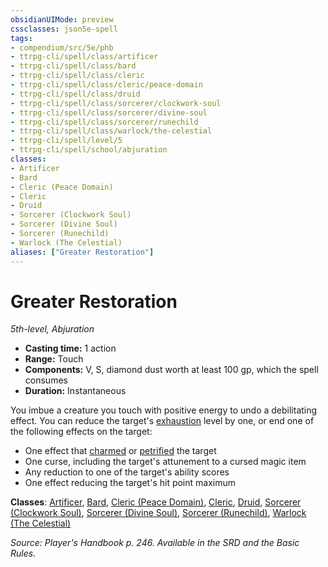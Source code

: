 ```yaml
---
obsidianUIMode: preview
cssclasses: json5e-spell
tags:
- compendium/src/5e/phb
- ttrpg-cli/spell/class/artificer
- ttrpg-cli/spell/class/bard
- ttrpg-cli/spell/class/cleric
- ttrpg-cli/spell/class/cleric/peace-domain
- ttrpg-cli/spell/class/druid
- ttrpg-cli/spell/class/sorcerer/clockwork-soul
- ttrpg-cli/spell/class/sorcerer/divine-soul
- ttrpg-cli/spell/class/sorcerer/runechild
- ttrpg-cli/spell/class/warlock/the-celestial
- ttrpg-cli/spell/level/5
- ttrpg-cli/spell/school/abjuration
classes:
- Artificer
- Bard
- Cleric (Peace Domain)
- Cleric
- Druid
- Sorcerer (Clockwork Soul)
- Sorcerer (Divine Soul)
- Sorcerer (Runechild)
- Warlock (The Celestial)
aliases: ["Greater Restoration"]
---
```

# Greater Restoration
*5th-level, Abjuration*  

- **Casting time:** 1 action
- **Range:** Touch
- **Components:** V, S, diamond dust worth at least 100 gp, which the spell consumes
- **Duration:** Instantaneous

You imbue a creature you touch with positive energy to undo a debilitating effect. You can reduce the target's [exhaustion](/3-Mechanics/CLI/rules/conditions.md#exhaustion) level by one, or end one of the following effects on the target:

- One effect that [charmed](/3-Mechanics/CLI/rules/conditions.md#charmed) or [petrified](/3-Mechanics/CLI/rules/conditions.md#petrified) the target  
- One curse, including the target's attunement to a cursed magic item  
- Any reduction to one of the target's ability scores  
- One effect reducing the target's hit point maximum  

**Classes**: [Artificer](/3-Mechanics/CLI/classes/artificer-tce.md), [Bard](/3-Mechanics/CLI/classes/bard.md), [Cleric (Peace Domain)](/3-Mechanics/CLI/classes/cleric-peace-domain-tce.md), [Cleric](/3-Mechanics/CLI/classes/cleric.md), [Druid](/3-Mechanics/CLI/classes/druid.md), [Sorcerer (Clockwork Soul)](/3-Mechanics/CLI/classes/sorcerer-clockwork-soul-tce.md), [Sorcerer (Divine Soul)](/3-Mechanics/CLI/classes/sorcerer-divine-soul-xge.md), [Sorcerer (Runechild)](/3-Mechanics/CLI/classes/sorcerer-runechild-tdcsr.md), [Warlock (The Celestial)](/3-Mechanics/CLI/classes/warlock-the-celestial-xge.md)

*Source: Player's Handbook p. 246. Available in the SRD and the Basic Rules.*